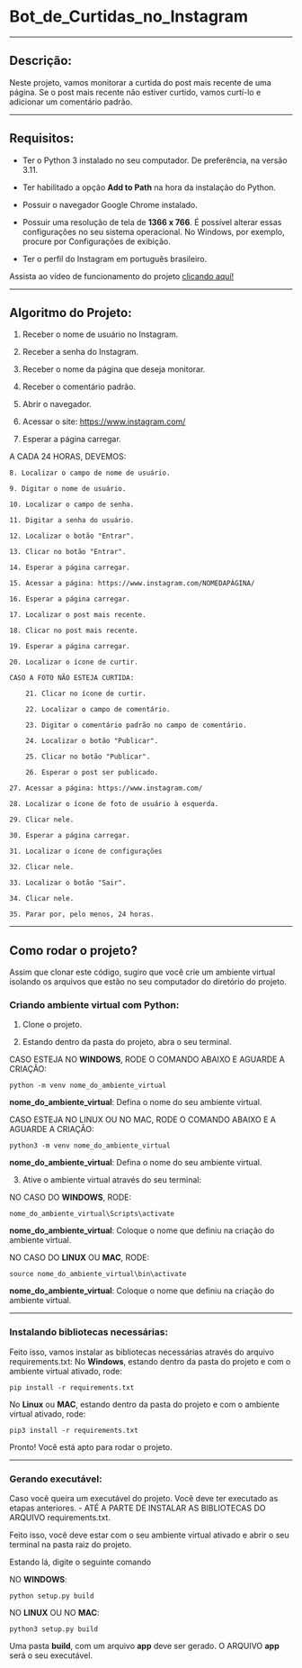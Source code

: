 # Bot_de_Curtidas_no_Instagram

***

## Descrição:

Neste projeto, vamos monitorar a curtida do post mais recente de uma página. Se o post mais recente não estiver curtido, vamos curtí-lo e adicionar um comentário padrão.

***

## Requisitos:

* Ter o Python 3 instalado no seu computador. De preferência, na versão 3.11.

* Ter habilitado a opção **Add to Path** na hora da instalação do Python.

* Possuir o navegador Google Chrome instalado.

* Possuir uma resolução de tela de **1366 x 766**. É possível alterar essas configurações no seu sistema operacional. No Windows, por exemplo, procure por Configurações de exibição. 

* Ter o perfil do Instagram em português brasileiro.

Assista ao vídeo de funcionamento do projeto [clicando aqui!](https://www.linkedin.com/feed/update/urn:li:ugcPost:7092271532390907904/)

***

## Algoritmo do Projeto:

1. Receber o nome de usuário no Instagram.


2. Receber a senha do Instagram.


3. Receber o nome da página que deseja monitorar.


4. Receber o comentário padrão.


5. Abrir o navegador.


6. Acessar o site: https://www.instagram.com/


7. Esperar a página carregar.


A CADA 24 HORAS, DEVEMOS:
    
    
    8. Localizar o campo de nome de usuário.
    
    9. Digitar o nome de usuário.
    
    10. Localizar o campo de senha.
    
    11. Digitar a senha do usuário.
    
    12. Localizar o botão "Entrar".
    
    13. Clicar no botão "Entrar".
    
    14. Esperar a página carregar.
    
    15. Acessar a página: https://www.instagram.com/NOMEDAPÁGINA/
    
    16. Esperar a página carregar.
    
    17. Localizar o post mais recente.
    
    18. Clicar no post mais recente.
    
    19. Esperar a página carregar.
    
    20. Localizar o ícone de curtir.
    
    CASO A FOTO NÃO ESTEJA CURTIDA:
       
        21. Clicar no ícone de curtir.
        
        22. Localizar o campo de comentário.
        
        23. Digitar o comentário padrão no campo de comentário.
        
        24. Localizar o botão "Publicar".
        
        25. Clicar no botão "Publicar".
        
        26. Esperar o post ser publicado.
    
    27. Acessar a página: https://www.instagram.com/
    
    28. Localizar o ícone de foto de usuário à esquerda.
    
    29. Clicar nele.
    
    30. Esperar a página carregar.
    
    31. Localizar o ícone de configurações
    
    32. Clicar nele.
    
    33. Localizar o botão "Sair".
    
    34. Clicar nele.
    
    35. Parar por, pelo menos, 24 horas.

***

## Como rodar o projeto?

Assim que clonar este código, sugiro que você crie um ambiente virtual isolando os arquivos que estão no seu computador do diretório do projeto.

### Criando ambiente virtual com Python:

1. Clone o projeto.

2. Estando dentro da pasta do projeto, abra o seu terminal.

CASO ESTEJA NO **WINDOWS**, RODE O COMANDO ABAIXO E AGUARDE A CRIAÇÃO:

```
python -m venv nome_do_ambiente_virtual
```

**nome_do_ambiente_virtual**: Defina o nome do seu ambiente virtual.

CASO ESTEJA NO LINUX OU NO MAC, RODE O COMANDO ABAIXO E A AGUARDE A CRIAÇÃO:

```
python3 -m venv nome_do_ambiente_virtual
```
**nome_do_ambiente_virtual**: Defina o nome do seu ambiente virtual.

3. Ative o ambiente virtual através do seu terminal:

NO CASO DO **WINDOWS**, RODE:
```
nome_do_ambiente_virtual\Scripts\activate
```
**nome_do_ambiente_virtual**: Coloque o nome que definiu na criação do ambiente virtual.

NO CASO DO **LINUX** OU **MAC**, RODE:

```
source nome_do_ambiente_virtual\bin\activate
```
**nome_do_ambiente_virtual**: Coloque o nome que definiu na criação do ambiente virtual.

***

### Instalando bibliotecas necessárias:

Feito isso, vamos instalar as bibliotecas necessárias através do arquivo requirements.txt:
No **Windows**, estando dentro da pasta do projeto e com o ambiente virtual ativado, rode:

```
pip install -r requirements.txt
```
No **Linux** ou **MAC**, estando dentro da pasta do projeto e com o ambiente virtual ativado, rode:

```
pip3 install -r requirements.txt
```
Pronto! Você está apto para rodar o projeto.

***

### Gerando executável:

Caso você queira um executável do projeto. Você deve ter executado as etapas anteriores. - ATÉ A PARTE DE INSTALAR AS BIBLIOTECAS DO ARQUIVO requirements.txt.

Feito isso, você deve estar com o seu ambiente virtual ativado e abrir o seu terminal na pasta raiz do projeto.

Estando lá, digite o seguinte comando

NO **WINDOWS**:
```
python setup.py build
```

NO **LINUX** OU NO **MAC**:
```
python3 setup.py build
```

Uma pasta **build**, com um arquivo **app** deve ser gerado.
O ARQUIVO **app** será o seu executável.
